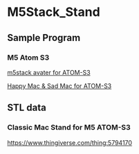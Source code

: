 # M5Stack_Stand

## Sample Program
### M5 Atom S3
[m5stack avater for ATOM-S3](examples/m5stack_avater-S3)

[Happy Mac & Sad Mac for ATOM-S3](examples/m5atom-S3-sadmec)

## STL data 
### Classic Mac Stand for M5 ATOM-S3
<https://www.thingiverse.com/thing:5794170>
